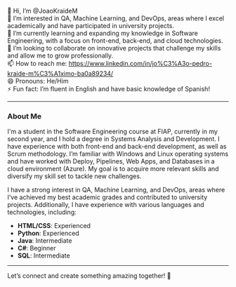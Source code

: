 👋 Hi, I’m @JoaoKraideM  
👀 I’m interested in QA, Machine Learning, and DevOps, areas where I excel academically and have participated in university projects.  
🌱 I’m currently learning and expanding my knowledge in Software Engineering, with a focus on front-end, back-end, and cloud technologies.  
💞️ I’m looking to collaborate on innovative projects that challenge my skills and allow me to grow professionally.  
📫 How to reach me: https://www.linkedin.com/in/jo%C3%A3o-pedro-kraide-m%C3%A1ximo-ba0a89234/ <br>
😄 Pronouns: He/Him  
⚡ Fun fact: I’m fluent in English and have basic knowledge of Spanish!  

---

### About Me  
I'm a student in the Software Engineering course at FIAP, currently in my second year, and I hold a degree in Systems Analysis and Development. I have experience with both front-end and back-end development, as well as Scrum methodology. I’m familiar with Windows and Linux operating systems and have worked with Deploy, Pipelines, Web Apps, and Databases in a cloud environment (Azure). My goal is to acquire more relevant skills and diversify my skill set to tackle new challenges.

I have a strong interest in QA, Machine Learning, and DevOps, areas where I’ve achieved my best academic grades and contributed to university projects. Additionally, I have experience with various languages and technologies, including:  
- **HTML/CSS**: Experienced  
- **Python**: Experienced  
- **Java**: Intermediate  
- **C#**: Beginner  
- **SQL**: Intermediate  

---
Let’s connect and create something amazing together! 🚀  
